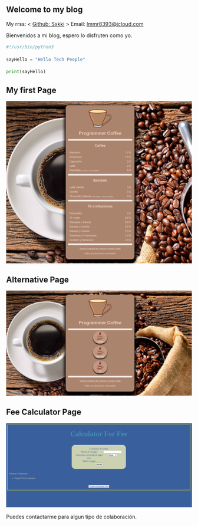 ## Welcome to my blog

My rrss:
< [Github: Sxkki](https://github.com/sxkki) > Email: <lmmr8393@icloud.com>

Bienvenidos a mi blog, espero lo disfruten como yo.

```Python
#!/usr/bin/python3

sayHello = "Hello Tech People"

print(sayHello)
```

## My first Page

[![Coffee Page](assets/prog-coffee.netlify.app-1.png)](https://prog-coffee.netlify.app/)

## Alternative Page

[![Coffee Page Alternative](assets/programmer-coffee.netlify.app.png)](https://prog-coffee.netlify.app/)

## Fee Calculator Page

[![Calc Page](assets/fee-calc-page.png)](https://fee-calc.netlify.app/)


Puedes contactarme para algun tipo de colaboración.

